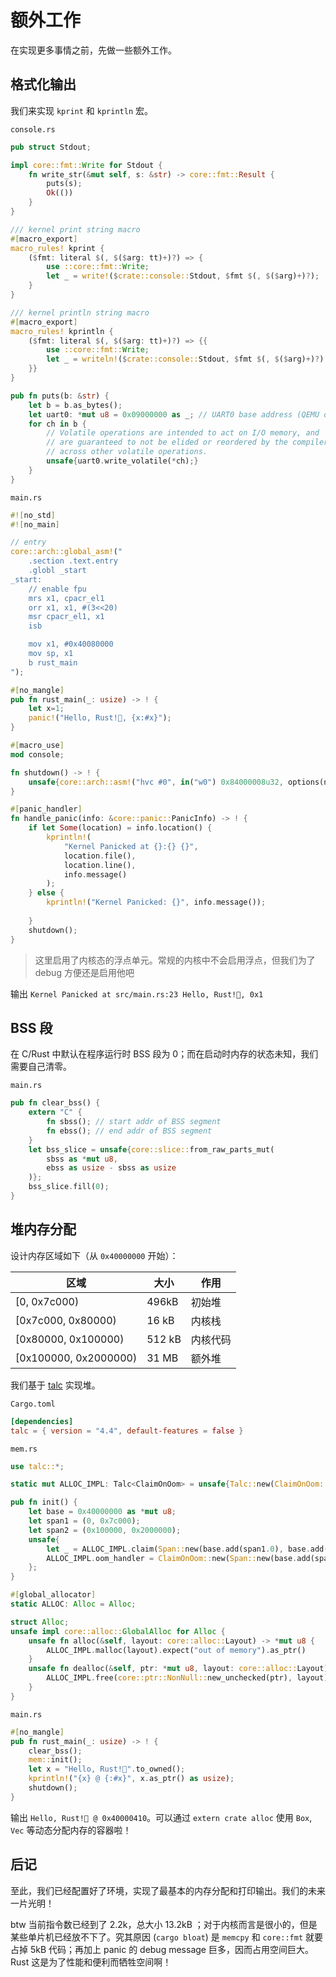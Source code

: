 # 额外工作

在实现更多事情之前，先做一些额外工作。

## 格式化输出

我们来实现 `kprint` 和 `kprintln` 宏。

`console.rs`
```rust
pub struct Stdout;

impl core::fmt::Write for Stdout {
    fn write_str(&mut self, s: &str) -> core::fmt::Result {
        puts(s);
        Ok(())
    }
}

/// kernel print string macro
#[macro_export]
macro_rules! kprint {
    ($fmt: literal $(, $($arg: tt)+)?) => {
        use ::core::fmt::Write;
        let _ = write!($crate::console::Stdout, $fmt $(, $($arg)+)?);
    }
}

/// kernel println string macro
#[macro_export]
macro_rules! kprintln {
    ($fmt: literal $(, $($arg: tt)+)?) => {{
        use ::core::fmt::Write;
        let _ = writeln!($crate::console::Stdout, $fmt $(, $($arg)+)?);
    }}
}

pub fn puts(b: &str) {
    let b = b.as_bytes();
    let uart0: *mut u8 = 0x09000000 as _; // UART0 base address (QEMU default for PL011 UART)
    for ch in b {
        // Volatile operations are intended to act on I/O memory, and 
        // are guaranteed to not be elided or reordered by the compiler
        // across other volatile operations.
        unsafe{uart0.write_volatile(*ch);}
    }
}
```

`main.rs`
```rust
#![no_std]
#![no_main]

// entry
core::arch::global_asm!("
    .section .text.entry
    .globl _start
_start:
    // enable fpu
    mrs x1, cpacr_el1
    orr x1, x1, #(3<<20)
    msr cpacr_el1, x1
    isb

    mov x1, #0x40080000
    mov sp, x1
    b rust_main
");

#[no_mangle]
pub fn rust_main(_: usize) -> ! {
    let x=1;
    panic!("Hello, Rust!🎉, {x:#x}");
}

#[macro_use]
mod console;

fn shutdown() -> ! {
    unsafe{core::arch::asm!("hvc #0", in("w0") 0x84000008u32, options(noreturn))};
}

#[panic_handler]
fn handle_panic(info: &core::panic::PanicInfo) -> ! {
    if let Some(location) = info.location() {
        kprintln!(
            "Kernel Panicked at {}:{} {}",
            location.file(),
            location.line(),
            info.message()
        );
    } else {
        kprintln!("Kernel Panicked: {}", info.message());
        
    }
    shutdown();
}
```

> 这里启用了内核态的浮点单元。常规的内核中不会启用浮点，但我们为了 debug 方便还是启用他吧

输出 `Kernel Panicked at src/main.rs:23 Hello, Rust!🎉, 0x1`

## BSS 段

在 C/Rust 中默认在程序运行时 BSS 段为 0；而在启动时内存的状态未知，我们需要自己清零。

`main.rs`
```rust
pub fn clear_bss() {
    extern "C" {
        fn sbss(); // start addr of BSS segment
        fn ebss(); // end addr of BSS segment
    }
    let bss_slice = unsafe{core::slice::from_raw_parts_mut(
        sbss as *mut u8, 
        ebss as usize - sbss as usize
    )};
    bss_slice.fill(0);
}
```

## 堆内存分配

设计内存区域如下（从 `0x40000000` 开始）：

| 区域 | 大小 | 作用 |
| - | - | - |
| [0, 0x7c000) | 496kB | 初始堆 |
| [0x7c000, 0x80000) | 16 kB | 内核栈 |
| [0x80000, 0x100000) | 512 kB | 内核代码 |
| [0x100000, 0x2000000) | 31 MB | 额外堆 |

我们基于 [talc](https://github.com/SFBdragon/talc) 实现堆。

`Cargo.toml`
```toml
[dependencies]
talc = { version = "4.4", default-features = false }
```

`mem.rs`
```rust
use talc::*;

static mut ALLOC_IMPL: Talc<ClaimOnOom> = unsafe{Talc::new(ClaimOnOom::new(Span::empty()))};

pub fn init() {
    let base = 0x40000000 as *mut u8;
    let span1 = (0, 0x7c000);
    let span2 = (0x100000, 0x2000000);
    unsafe{
        let _ = ALLOC_IMPL.claim(Span::new(base.add(span1.0), base.add(span1.1)));
        ALLOC_IMPL.oom_handler = ClaimOnOom::new(Span::new(base.add(span2.0), base.add(span2.1)));
    };
}

#[global_allocator]
static ALLOC: Alloc = Alloc;

struct Alloc;
unsafe impl core::alloc::GlobalAlloc for Alloc {
    unsafe fn alloc(&self, layout: core::alloc::Layout) -> *mut u8 {
        ALLOC_IMPL.malloc(layout).expect("out of memory").as_ptr()
    }
    unsafe fn dealloc(&self, ptr: *mut u8, layout: core::alloc::Layout) {
        ALLOC_IMPL.free(core::ptr::NonNull::new_unchecked(ptr), layout);
    }
}
```

`main.rs`
```rust
#[no_mangle]
pub fn rust_main(_: usize) -> ! {
    clear_bss();
    mem::init();
    let x = "Hello, Rust!🎉".to_owned();
    kprintln!("{x} @ {:#x}", x.as_ptr() as usize);
    shutdown();
}
```

输出 `Hello, Rust!🎉 @ 0x40000410`。可以通过 `extern crate alloc` 使用 `Box`, `Vec` 等动态分配内存的容器啦！

## 后记

至此，我们已经配置好了环境，实现了最基本的内存分配和打印输出。我们的未来一片光明！

btw 当前指令数已经到了 2.2k，总大小 13.2kB ；对于内核而言是很小的，但是某些单片机已经放不下了。究其原因 (`cargo bloat`) 是 `memcpy` 和 `core::fmt` 就要占掉 5kB 代码；再加上 panic 的 debug message 巨多，因而占用空间巨大。Rust 这是为了性能和便利而牺牲空间啊！
